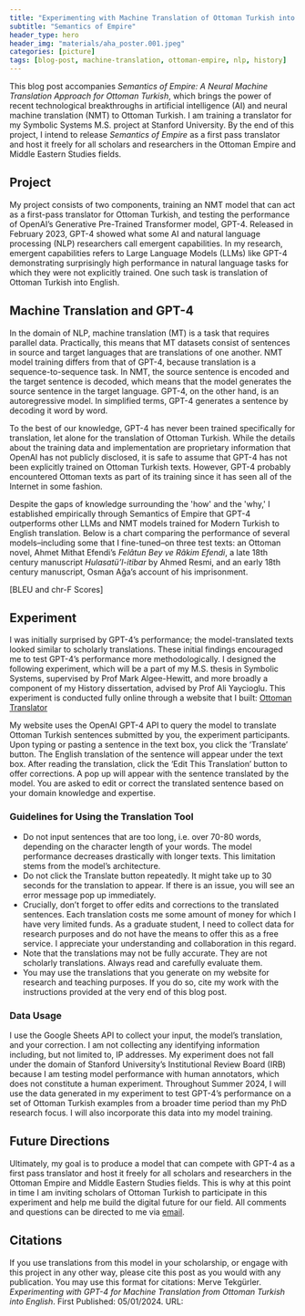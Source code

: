 ```yaml
---
title: "Experimenting with Machine Translation of Ottoman Turkish into English"
subtitle: "Semantics of Empire"
header_type: hero
header_img: "materials/aha_poster.001.jpeg"
categories: [picture]
tags: [blog-post, machine-translation, ottoman-empire, nlp, history]
---
```


This blog post accompanies *Semantics of Empire: A Neural Machine Translation Approach for Ottoman Turkish*, which brings the power of recent technological breakthroughs in artificial intelligence (AI) and neural machine translation (NMT) to Ottoman Turkish. I am training a translator for my Symbolic Systems M.S. project at Stanford University. By the end of this project, I intend to release *Semantics of Empire* as a first pass translator and host it freely for all scholars and researchers in the Ottoman Empire and Middle Eastern Studies fields. 

## Project
My project consists of two components, training an NMT model that can act as a first-pass translator for Ottoman Turkish, and testing the performance of OpenAI’s Generative Pre-Trained Transformer model, GPT-4. Released in February 2023, GPT-4 showed what some AI and natural language processing (NLP) researchers call emergent capabilities. In my research, emergent capabilities refers to Large Language Models (LLMs) like GPT-4 demonstrating surprisingly high performance in natural language tasks for which they were not explicitly trained. One such task is translation of Ottoman Turkish into English.

## Machine Translation and GPT-4
In the domain of NLP, machine translation (MT) is a task that requires parallel data. Practically, this means that MT datasets consist of sentences in source and target languages that are translations of one another. NMT model training differs from that of GPT-4, because translation is a sequence-to-sequence task. In NMT, the source sentence is encoded and the target sentence is decoded, which means that the model generates the source sentence in the target language. GPT-4, on the other hand, is an autoregressive model. In simplified terms, GPT-4 generates a sentence by decoding it word by word.

To the best of our knowledge, GPT-4 has never been trained specifically for translation, let alone for the translation of Ottoman Turkish. While the details about the training data and implementation are proprietary information that OpenAI has not publicly disclosed, it is safe to assume that GPT-4 has not been explicitly trained on Ottoman Turkish texts. However, GPT-4 probably encountered Ottoman texts as part of its training since it has seen all of the Internet in some fashion. 

Despite the gaps of knowledge surrounding the 'how' and the 'why,' I established empirically through Semantics of Empire that GPT-4 outperforms other LLMs and NMT models trained for Modern Turkish to English translation. Below is a chart comparing the performance of several models–including some that I fine-tuned–on three test texts: an Ottoman novel, Ahmet Mithat Efendi’s *Felâtun Bey ve Râkim Efendi*, a late 18th century manuscript *Hulasatü’l-itibar* by Ahmed Resmi, and an early 18th century manuscript, Osman Ağa’s account of his imprisonment.

[BLEU and chr-F Scores]

## Experiment
I was initially surprised by GPT-4’s performance; the model-translated texts looked similar to scholarly translations. These initial findings encouraged me to test GPT-4’s performance more methodologically. I designed the following experiment, which will be a part of my M.S. thesis in Symbolic Systems, supervised by Prof Mark Algee-Hewitt, and more broadly a component of my History dissertation, advised by Prof Ali Yaycioglu. This experiment is conducted fully online through a website that I built: [Ottoman Translator](https://ottomantranslator.vercel.app/)

My website uses the OpenAI GPT-4 API to query the model to translate Ottoman Turkish sentences submitted by you, the experiment participants. Upon typing or pasting a sentence in the text box, you click the ‘Translate’ button. The English translation of the sentence will appear under the text box. After reading the translation, click the ‘Edit This Translation’ button to offer corrections. A pop up will appear with the sentence translated by the model. You are asked to edit or correct the translated sentence based on your domain knowledge and expertise. 

### Guidelines for Using the Translation Tool
- Do not input sentences that are too long, i.e. over 70-80 words, depending on the character length of your words. The model performance decreases drastically with longer texts. This limitation stems from the model’s architecture. 
- Do not click the Translate button repeatedly. It might take up to 30 seconds for the translation to appear. If there is an issue, you will see an error message pop up immediately. 
- Crucially, don’t forget to offer edits and corrections to the translated sentences. Each translation costs me some amount of money for which I have very limited funds. As a graduate student, I need to collect data for research purposes and do not have the means to offer this as a free service. I appreciate your understanding and collaboration in this regard.
- Note that the translations may not be fully accurate. They are not scholarly translations. Always read and carefully evaluate them. 
- You may use the translations that you generate on my website for research and teaching purposes. If you do so, cite my work with the instructions provided at the very end of this blog post.

### Data Usage
I use the Google Sheets API to collect your input, the model’s translation, and your correction. I am not collecting any identifying information including, but not limited to, IP addresses. My experiment does not fall under the domain of Stanford University’s Institutional Review Board (IRB) because I am testing model performance with human annotators, which does not constitute a human experiment. Throughout Summer 2024, I will use the data generated in my experiment to test GPT-4’s performance on a set of Ottoman Turkish examples from a broader time period than my PhD research focus. I will also incorporate this data into my model training.

## Future Directions
Ultimately, my goal is to produce a model that can compete with GPT-4 as a first pass translator and host it freely for all scholars and researchers in the Ottoman Empire and Middle Eastern Studies fields. This is why at this point in time I am inviting scholars of Ottoman Turkish to participate in this experiment and help me build the digital future for our field. All comments and questions can be directed to me via [email](mtekgurl@stanford.edu).

## Citations
If you use translations from this model in your scholarship, or engage with this project in any other way, please cite this post as you would with any publication. You may use this format for citations: Merve Tekgürler. *Experimenting with GPT-4 for Machine Translation from Ottoman Turkish into English*. First Published: 05/01/2024. URL:
